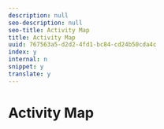 ```yaml
---
description: null
seo-description: null
seo-title: Activity Map
title: Activity Map
uuid: 767563a5-d2d2-4fd1-bc84-cd24b50cda4c
index: y
internal: n
snippet: y
translate: y
---
```


# Activity Map


